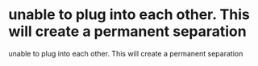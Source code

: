 # unable to plug into each other. This will create a permanent separation

unable to plug into each other. This will create a permanent separation